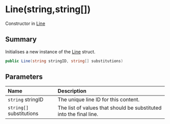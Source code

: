 # Line(string,string[])

Constructor in [Line](/docs/api/csharp/yarn.line.md)

## Summary


Initialises a new instance of the  [Line](yarn.line.md)  struct.


```csharp
public Line(string stringID, string[] substitutions)
```

## Parameters

|Name|Description|
|:---|:---|
|`string` stringID|The unique line ID for this content.|
|`string[]` substitutions|The list of values that should be substituted into the final line.|

